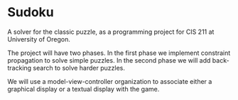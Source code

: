 # Sudoku

A solver for the classic puzzle, as a programming 
project for CIS 211 at University of Oregon. 

The project will have two phases.  In the first phase 
we implement constraint propagation to solve simple 
puzzles.  In the second phase we will add back-tracking
search to solve harder puzzles. 

We will use a model-view-controller organization to 
associate either a graphical display or a textual 
display with the game. 

